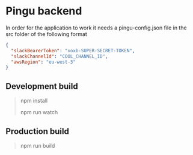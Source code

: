 # Pingu backend

In order for the application to work it needs a pingu-config.json file in the src folder of the following format
```json
{
  "slackBearerToken": "xoxb-SUPER-SECRET-TOKEN",
  "slackChannelId": "COOL_CHANNEL_ID",
  "awsRegion": "eu-west-3"
}
```

## Development build
> npm install
> 
> npm run watch


## Production build
> npm run build